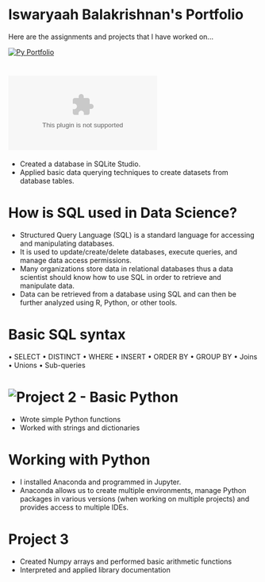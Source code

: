 # Iswaryaah Balakrishnan's Portfolio
Here are the assignments and projects that I have worked on... 

[![Py Portfolio](https://user-images.githubusercontent.com/57941228/190444958-af9fcf93-34e9-4804-a20d-1d03ce7cb2c1.png)](https://github.com/iswaryaah/portfolio/blob/main/images/Py%20Portfolio.png)

# ![Project 1 - SQL](https://github.com/iswaryaah/portfolio/blob/main/project%20files/Assignment%201%20SQL.docx)

* Created a database in SQLite Studio.
* Applied basic data querying techniques to create datasets from database tables.

# How is SQL used in Data Science? 
* Structured Query Language (SQL) is a standard language for accessing and manipulating databases. 
* It is used to update/create/delete databases, execute queries, and manage data access permissions.
* Many organizations store data in relational databases thus a data scientist should know how to use SQL in order to retrieve and manipulate data.
* Data can be retrieved from a database using SQL and can then be further analyzed using R, Python, or other tools.

# Basic SQL syntax
• SELECT
• DISTINCT
• WHERE
• INSERT
• ORDER BY
• GROUP BY
• Joins
• Unions
• Sub-queries

# ![Project 2 - Basic Python](https://github.com/iswaryaah/portfolio/blob/main/project%20files/Assignment%202.ipynb)

* Wrote simple Python functions
* Worked with strings and dictionaries

# Working with Python
* I installed Anaconda and programmed in Jupyter. 
* Anaconda allows us to create multiple environments, manage Python packages in various versions (when working on
multiple projects) and provides access to multiple IDEs.

# Project 3
* Created Numpy arrays and performed basic arithmetic functions
* Interpreted and applied library documentation
